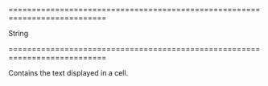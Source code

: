 <!--**
/*-------------------------------------------
    Auto-generated file. Do not modify.
-------------------------------------------

**-->
===========================================================================
<!--type-->String<!--/type-->
===========================================================================

<!--shortDescription-->
Contains the text displayed in a cell.
<!--/shortDescription-->

<!--fullDescription-->

<!--/fullDescription-->